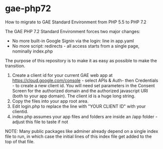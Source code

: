 # gae-php72
How to migrate to GAE Standard Environment from PHP 5.5 to PHP 7.2

The GAE PHP 7.2 Standard Environment forces two major changes:
* No more built-in Google Signin via the login: line in app.yaml
* No more script: redirects - all access starts from a single page, nominally index.php

The purpose of this repository is to make it as easy as possible to make the transition.
1) Create a client id for your current GAE web app at https://cloud.google.com/console - select APIs & Auth- then Credentials - to create a new client id. You will need set parameters in the Consent Screen for the authorized domain and the authorized javascript URI (both to your app domain). The client id is a huge long string.
2) Copy the files into your app root area.
3) Edit login.php to replace the line with "YOUR CLIENT ID" with your clientid.
4) index.php assumes your app files and folders are inside an /app folder - adjust this file to taste if not

NOTE: Many public packages like adminer already depend on a single index file to run, in which case the initial lines of this index file get added to the top of that file.
